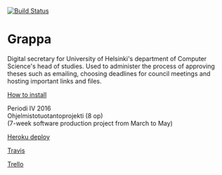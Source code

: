 [![Build Status](https://travis-ci.org/ultra-hyper-storm-ohtuprojekti/grappa-backend.svg?branch=master)](https://travis-ci.org/ultra-hyper-storm-ohtuprojekti/grappa-backend)

# Grappa

Digital secretary for University of Helsinki's department of Computer Science's head of studies. Used to administer the process of approving theses such as emailing, choosing deadlines for council meetings and hosting important links and files.

[How to install](https://github.com/ultra-hyper-storm-ohtuprojekti/grappa-backend/blob/master/INSTALLATION.md)

Periodi IV 2016  
Ohjelmistotuotantoprojekti (8 op)  
(7-week software production project from March to May)

[Heroku deploy](https://tktl-grappa.herokuapp.com/)

[Travis](https://travis-ci.org/ultra-hyper-storm-ohtuprojekti/grappa-backend/)

[Trello](https://trello.com/ultrahyperstormohtuprojekti)
